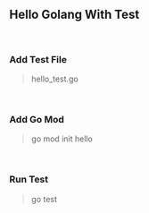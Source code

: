## Hello Golang With Test 
<br>

### Add Test File
> hello_test.go

<br>

### Add Go Mod
> go mod init hello

<br>

### Run Test
> go test